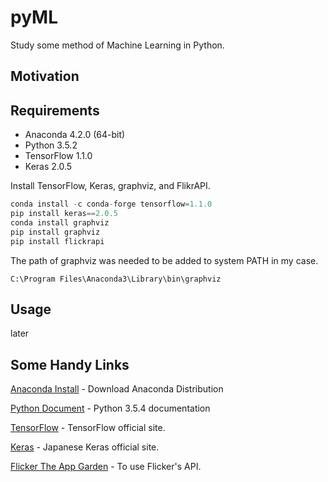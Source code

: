 pyML
===============
Study some method of Machine Learning in Python.

Motivation
------------------


Requirements
------------------

- Anaconda 4.2.0 (64-bit)
- Python 3.5.2
- TensorFlow 1.1.0
- Keras 2.0.5


Install TensorFlow, Keras, graphviz, and FlikrAPI.
```python
conda install -c conda-forge tensorflow=1.1.0
pip install keras==2.0.5
conda install graphviz
pip install graphviz
pip install flickrapi
```
The path of graphviz was needed to be added to system PATH in my case.
```PATH
C:\Program Files\Anaconda3\Library\bin\graphviz
```

Usage
------------------
later



Some Handy Links
------------------

[Anaconda Install](https://www.anaconda.com/download/) - Download Anaconda Distribution

[Python Document](https://docs.python.org/3.5/) - Python 3.5.4 documentation

[TensorFlow](https://www.tensorflow.org/) - TensorFlow official site.

[Keras](https://keras.io/ja/) - Japanese Keras official site.

[Flicker The App Garden](https://www.flickr.com/services/api/) - To use Flicker's API.

